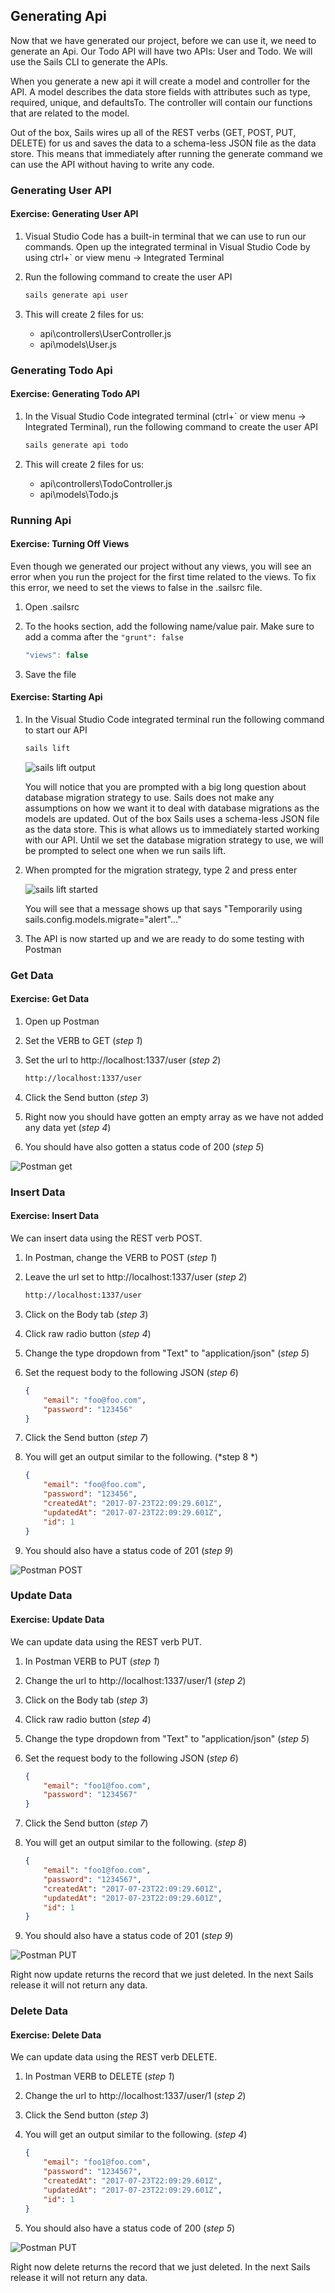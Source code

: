 ## Generating Api

Now that we have generated our project, before we can use it, we need to generate an Api.  Our Todo API will have two APIs:  User and Todo.  We will use the Sails CLI to generate the APIs.  

When you generate a new api it will create a model and controller for the API.  A model describes the data store fields with attributes such as type, required, unique, and defaultsTo.  The controller will contain our functions that are related to the model.  

Out of the box, Sails wires up all of the REST verbs (GET, POST, PUT, DELETE) for us and saves the data to a schema-less JSON file as the data store.  This means that immediately after running the generate command we can use the API without having to write any code. 

### Generating User API

<h4 class="exercise-start">
  <b>Exercise</b>: Generating User API
</h4>

1. Visual Studio Code has a built-in terminal that we can use to run our commands.  Open up the integrated terminal in Visual Studio Code  by using ctrl+` or view menu -> Integrated Terminal
1. Run the following command to create the user API

    ```bash
    sails generate api user
    ```

1. This will create 2 files for us:

    * api\controllers\UserController.js
    * api\models\User.js

<div class="exercise-end"></div>

### Generating Todo Api

<h4 class="exercise-start">
  <b>Exercise</b>: Generating Todo API
</h4>

1. In the Visual Studio Code integrated terminal (ctrl+` or view menu -> Integrated Terminal), run the  following command to create the user API

    ```bash
    sails generate api todo
    ```

1. This will create 2 files for us:

    * api\controllers\TodoController.js
    * api\models\Todo.js

<div class="exercise-end"></div>

### Running Api

<h4 class="exercise-start">
    <b>Exercise</b>: Turning Off Views
</h4>

Even though we generated our project without any views, you will see an error when you run the project for the first time related to the views.  To fix this error, we need to set the views to false in the .sailsrc file.

1. Open .sailsrc
1. To the hooks section, add the following name/value pair.  Make sure to add a comma after the `"grunt": false`

    ```javascript
    "views": false
    ```

1. Save the file

<div class="exercise-end"></div>

<h4 class="exercise-start">
    <b>Exercise</b>: Starting Api
</h4>


1. In the Visual Studio Code integrated  terminal run the following command to start our API

    ```bash
    sails lift
    ```

    ![sails lift output](images/db-migrate-question.png)

    <div class="alert alert-danger" role="alert">You will notice that you are prompted with a big long question about database migration strategy to use.  Sails does not make any assumptions on how we want it to deal with database migrations as the models are updated.  Out of the box Sails uses a schema-less JSON file as the data store.  This is what allows us to immediately started working with our API.  Until we set the database migration strategy to use, we will be prompted to select one when we run sails lift.</div>

1. When prompted for the migration strategy, type 2 and press enter

    ![sails lift started](images/db-migrate-answer.png)    

    <div class="alert alert-info" role="alert">You will see that a message shows up that says "Temporarily using sails.config.models.migrate="alert"..."</div>

1. The API is now started up and we are ready to do some testing with Postman

<div class="exercise-end"></div>

### Get Data

<h4 class="exercise-start">
    <b>Exercise</b>: Get Data
</h4>


1. Open up Postman
1. Set the VERB to GET (*step 1*)
1. Set the url to http://localhost:1337/user (*step 2*)

    ```bash
    http://localhost:1337/user
    ```

1. Click the Send button (*step 3*)
1. Right now you should have gotten an empty array as we have not added any data yet (*step 4*)
1. You should have also gotten a status code of 200 (*step 5*)

![Postman get](images/postman-user-get-blank.png)

<div class="exercise-end"></div>

### Insert Data
<h4 class="exercise-start">
    <b>Exercise</b>: Insert Data
</h4>

We can insert data using the REST verb POST.

1. In Postman, change the VERB to POST (*step 1*)
1. Leave the url set to http://localhost:1337/user (*step 2*)

    ```bash
    http://localhost:1337/user
    ```

1. Click on the Body tab (*step 3*)
1. Click raw radio button (*step 4*)
1. Change the type dropdown from "Text" to "application/json" (*step 5*)
1. Set the request body to the following JSON (*step 6*)

    ```json
    {
	    "email": "foo@foo.com",
	    "password": "123456"
    }
    ```

1. Click the Send button (*step 7*)
1. You will get an output similar to the following. (*step 8 *)

    ```json
    {
        "email": "foo@foo.com",
        "password": "123456",
        "createdAt": "2017-07-23T22:09:29.601Z",
        "updatedAt": "2017-07-23T22:09:29.601Z",
        "id": 1
    }
    ```

1. You should also have a status code of 201 (*step 9*)

![Postman POST](images/postman-user-post.png)

<div class="exercise-end"></div>

### Update Data
<h4 class="exercise-start">
    <b>Exercise</b>: Update Data
</h4>

We can update data using the REST verb PUT.

1. In Postman VERB to PUT (*step 1*)
1. Change the url to http://localhost:1337/user/1 (*step 2*)
1. Click on the Body tab (*step 3*)
1. Click raw radio button (*step 4*)
1. Change the type dropdown from "Text" to "application/json" (*step 5*)
1. Set the request body to the following JSON (*step 6*)

    ```json
    {
        "email": "foo1@foo.com",
        "password": "1234567"
    }
    ```

1. Click the Send button (*step 7*)
1. You will get an output similar to the following. (*step 8*)

    ```json
    {
        "email": "foo1@foo.com",
        "password": "1234567",
        "createdAt": "2017-07-23T22:09:29.601Z",
        "updatedAt": "2017-07-23T22:09:29.601Z",
        "id": 1
    }
    ```

1. You should also have a status code of 201 (*step 9*)


![Postman PUT](images/postman-user-put.png)

<div class="alert alert-info" role="alert">Right now update returns the record that we just deleted.  In the next Sails release it will not return any data.</div>

<div class="exercise-end"></div>

### Delete Data

<h4 class="exercise-start">
    <b>Exercise</b>: Delete Data
</h4>

We can update data using the REST verb DELETE.

1. In Postman VERB to DELETE (*step 1*)
1. Change the url to http://localhost:1337/user/1 (*step 2*)
1. Click the Send button (*step 3*)
1. You will get an output similar to the following.  (*step 4*)

    ```json
    {
        "email": "foo1@foo.com",
        "password": "1234567",
        "createdAt": "2017-07-23T22:09:29.601Z",
        "updatedAt": "2017-07-23T22:09:29.601Z",
        "id": 1
    }
    ```

1. You should also have a status code of 200 (*step 5*)

![Postman PUT](images/postman-user-delete.png)

<div class="alert alert-info" role="alert">Right now delete returns the record that we just deleted.  In the next Sails release it will not return any data.</div>

<div class="exercise-end"></div>

